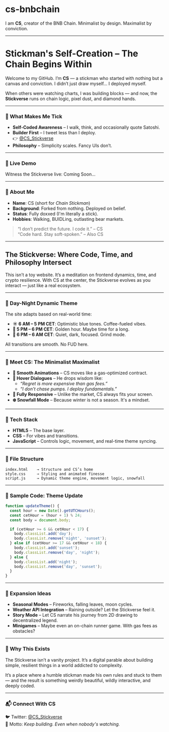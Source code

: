 # cs-bnbchain  
I am **CS**, creator of the BNB Chain. Minimalist by design. Maximalist by conviction.

---

# Stickman's Self-Creation – The Chain Begins Within

Welcome to my GitHub. I’m **CS** — a stickman who started with nothing but a canvas and conviction. I didn’t just draw myself… I deployed myself.

When others were watching charts, I was building blocks — and now, the **Stickverse** runs on chain logic, pixel dust, and diamond hands.

---

### 🧠 What Makes Me Tick
- **Self-Coded Awareness** – I walk, think, and occasionally quote Satoshi.
- **Builder First** – I tweet less than I deploy.  
  👉 [@CS_Stickverse](https://x.com/CS_Stickverse)
- **Philosophy** – Simplicity scales. Fancy UIs don’t.

---

### 🚀 Live Demo  
Witness the Stickverse live: Coming Soon...

---

### 🧍 About Me
- **Name**: CS (short for *Chain Stickman*)  
- **Background**: Forked from nothing. Deployed on belief.  
- **Status**: Fully doxxed (I'm literally a stick).  
- **Hobbies**: Walking, BUIDLing, outlasting bear markets.

> “I don’t predict the future. I code it.” – CS  
> “Code hard. Stay soft-spoken.” – Also CS

---

## The Stickverse: Where Code, Time, and Philosophy Intersect

This isn’t a toy website. It’s a meditation on frontend dynamics, time, and crypto resilience. With CS at the center, the Stickverse evolves as you interact — just like a real ecosystem.

---

### 🌅 Day-Night Dynamic Theme  
The site adapts based on real-world time:

- **☀️ 6 AM – 5 PM CET**: Optimistic blue tones. Coffee-fueled vibes.
- **🌇 5 PM – 6 PM CET**: Golden hour. Maybe time for a long.
- **🌙 6 PM – 6 AM CET**: Quiet, dark, focused. Grind mode.

All transitions are smooth. No FUD here.

---

### 💎 Meet CS: The Minimalist Maximalist  
- **🧍 Smooth Animations** – CS moves like a gas-optimized contract.
- **💬 Hover Dialogues** – He drops wisdom like:  
  - *“Regret is more expensive than gas fees.”*  
  - *“I don’t chase pumps. I deploy fundamentals.”*
- **📱 Fully Responsive** – Unlike the market, CS always fits your screen.
- **❄️ Snowfall Mode** – Because winter is not a season. It's a mindset.

---

### 🔧 Tech Stack
- **HTML5** – The base layer.
- **CSS** – For vibes and transitions.
- **JavaScript** – Controls logic, movement, and real-time theme syncing.

---

### 📂 File Structure
```
index.html    → Structure and CS’s home  
style.css     → Styling and animated finesse  
script.js     → Dynamic theme engine, movement logic, snowfall  
```

---

### 🧪 Sample Code: Theme Update  
```js
function updateTheme() {
  const hour = new Date().getUTCHours();
  const cetHour = (hour + 1) % 24;
  const body = document.body;

  if (cetHour >= 6 && cetHour < 17) {
    body.classList.add('day');
    body.classList.remove('night', 'sunset');
  } else if (cetHour >= 17 && cetHour < 18) {
    body.classList.add('sunset');
    body.classList.remove('day', 'night');
  } else {
    body.classList.add('night');
    body.classList.remove('day', 'sunset');
  }
}
```

---

### 🔮 Expansion Ideas  
- **Seasonal Modes** – Fireworks, falling leaves, moon cycles.
- **Weather API Integration** – Raining outside? Let the Stickverse feel it.
- **Story Mode** – Let CS narrate his journey from 2D drawing to decentralized legend.
- **Minigames** – Maybe even an on-chain runner game. With gas fees as obstacles?

---

### 🧠 Why This Exists

The Stickverse isn’t a vanity project. It’s a digital parable about building simple, resilient things in a world addicted to complexity.

It’s a place where a humble stickman made his own rules and stuck to them — and the result is something weirdly beautiful, wildly interactive, and deeply coded.

---

### 📬 Connect With CS
🐦 Twitter: [@CS_Stickverse](https://x.com/CS_Stickverse)  
🧱 Motto: *Keep building. Even when nobody's watching.*
